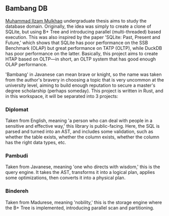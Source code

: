 ## Bambang DB

[Muhammad Ilzam Mulkhaq](https://www.linkedin.com/in/ilzam-mulkhaq/) undergraduate thesis aims to study the database domain. Originally, the idea was simply to create a clone of SQLite, but using B+ Tree and introducing parallel (multi-threaded) based execution. This was also inspired by the paper 'SQLite: Past, Present and Future,' which shows that SQLite has poor performance on the SSB Benchmark (OLAP) but great performance on TATP (OLTP), while DuckDB has poor performance on the latter. Basically, this project aims to create HTAP based on OLTP—in short, an OLTP system that has good enough OLAP performance.

'Bambang' in Javanese can mean brave or knight, so the name was taken from the author's bravery in choosing a topic that is very uncommon at the university level, aiming to build enough reputation to secure a master's degree scholarship (perhaps someday). This project is written in Rust, and in this workspace, it will be separated into 3 projects:

### Diplomat

Taken from English, meaning 'a person who can deal with people in a sensitive and effective way,' this library is public-facing. Here, the SQL is parsed and turned into an AST, and includes some validation, such as whether the table exists, whether the column exists, whether the column has the right data types, etc.

### Pambudi

Taken from Javanese, meaning 'one who directs with wisdom,' this is the query engine. It takes the AST, transforms it into a logical plan, applies some optimizations, then converts it into a physical plan.

### Bindereh

Taken from Madurese, meaning 'nobility,' this is the storage engine where the B+ Tree is implemented, introducing parallel scan and partitioning.